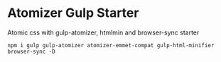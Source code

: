 # Atomizer Gulp Starter

Atomic css with gulp-atomizer, htmlmin and browser-sync starter

`npm i gulp gulp-atomizer atomizer-emmet-compat gulp-html-minifier browser-sync -D`
